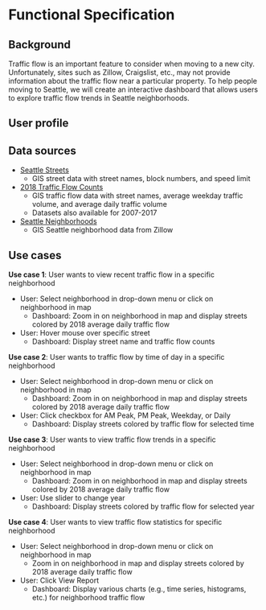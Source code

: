 # Functional Specification

<!---
The document should have the following sections:
* **Background** The problem being addressed.
* **User profile** Who uses the system. What they know about the domain and computing (e.g., can browse the web, can program in Python).
* **Data sources** What data you will use and how it is structured.
* **Use cases** Describing at least two use cases. For each, describe: (a) the objective of the user interaction (e.g., withdraw money from an ATM); and (b) the expected interactions between the user and your system.
--->

## Background
Traffic flow is an important feature to consider when moving to a new city. Unfortunately, sites such as Zillow, Craigslist, etc., may not provide information about the traffic flow near a particular property. To help people moving to Seattle, we will create an interactive dashboard that allows users to explore traffic flow trends in Seattle neighborhoods.
  
## User profile

## Data sources
* [Seattle Streets](https://data-seattlecitygis.opendata.arcgis.com/datasets/seattle-streets)
  * GIS street data with street names, block numbers, and speed limit
* [2018 Traffic Flow Counts](https://data-seattlecitygis.opendata.arcgis.com/datasets/2018-traffic-flow-counts)
  * GIS traffic flow data with street names, average weekday traffic volume, and average daily traffic volume
  * Datasets also available for 2007-2017
* [Seattle Neighborhoods](https://data.opendatasoft.com/explore/dataset/zillow-neighborhoods%40public/map/?refine.city=Seattle&location=10,47.6094,-122.33963&basemap=jawg.sunny)
  * GIS Seattle neighborhood data from Zillow

## Use cases
**Use case 1**: User wants to view recent traffic flow in a specific neighborhood
* User: Select neighborhood in drop-down menu or click on neighborhood in map
    * Dashboard: Zoom in on neighborhood in map and display streets colored by 2018 average daily traffic flow
* User: Hover mouse over specific street
   * Dashboard: Display street name and traffic flow counts
   
**Use case 2**: User wants to traffic flow by time of day in a specific neighborhood
* User: Select neighborhood in drop-down menu or click on neighborhood in map
    * Dashboard: Zoom in on neighborhood in map and display streets colored by 2018 average daily traffic flow
* User: Click checkbox for AM Peak, PM Peak, Weekday, or Daily
   * Dashboard: Display streets colored by traffic flow for selected time

**Use case 3**: User wants to view traffic flow trends in a specific neighborhood
* User: Select neighborhood in drop-down menu or click on neighborhood in map
   * Dashboard: Zoom in on neighborhood in map and display streets colored by 2018 average daily traffic flow
* User: Use slider to change year
   * Dashboard: Display streets colored by traffic flow for selected year
 
**Use case 4**: User wants to view traffic flow statistics for specific neighborhood
* User: Select neighborhood in drop-down menu or click on neighborhood in map
    * Zoom in on neighborhood in map and display streets colored by 2018 average daily traffic flow
* User: Click View Report
    * Dashboard: Display various charts (e.g., time series, histograms, etc.) for neighborhood traffic flow
